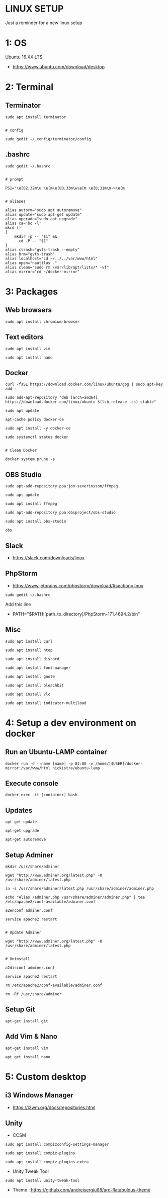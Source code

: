 # LINUX SETUP
Just a reminder for a new linux setup


# 1: OS
Ubuntu 16.XX LTS
 - https://www.ubuntu.com/download/desktop
 
 
# 2: Terminal

## Terminator
````
sudo apt install terminator


# config

sudo gedit ~/.config/terminator/config
````

## .bashrc
````
sudo gedit ~/.bashrc


# prompt

PS1='\e[02;32m\u \e[m\e[00;33m\w\e[m \e[0;31m\n->\e[m '


# aliases

alias autorm="sudo apt autoremove"
alias update="sudo apt-get update"
alias upgrade="sudo apt upgrade"
alias ca='bc -l'
mkcd ()
{
    mkdir -p -- "$1" &&
      cd -P -- "$1"
}
alias ctrash="gvfs-trash --empty"
alias hrm="gvfs-trash"
alias localhost="cd ~/../../var/www/html"
alias open="nautilus ."
alias clean="sudo rm /var/lib/apt/lists/* -vf"
alias mirror="cd ~/docker-mirror"
````


# 3: Packages

## Web browsers
````
sudo apt install chromium-browser
````

## Text editors
````
sudo apt install vim

sudo apt install nano
````

## Docker
````
curl -fsSL https://download.docker.com/linux/ubuntu/gpg | sudo apt-key add -

sudo add-apt-repository "deb [arch=amd64] https://download.docker.com/linux/ubuntu $(lsb_release -cs) stable"

sudo apt update

apt-cache policy docker-ce

sudo apt install -y docker-ce

sudo systemctl status docker


# Clean Docker

docker system prune -a
````

## OBS Studio
````
sudo apt-add-repository ppa:jon-severinsson/ffmpeg

sudo apt update

sudo apt install ffmpeg

sudo apt-add-repository ppa:obsproject/obs-studio

sudo apt install obs-studio

obs
````

## Slack
 - https://slack.com/downloads/linux

## PhpStorm
 - https://www.jetbrains.com/phpstorm/download/#section=linux

````
sudo gedit ~/.bashrc
````
Add this line
 - PATH="$PATH:[path_to_directory]/PhpStorm-171.4694.2/bin"

## Misc
````
sudo apt install curl

sudo apt install htop

sudo apt install discord

sudo apt install font-manager

sudo apt install gnote

sudo apt install bleachbit

sudo apt install vlc

sudo apt install indicator-multiload
````


# 4: Setup a dev environment on docker

## Run an Ubuntu-LAMP container
````
docker run -d --name [name] -p 81:80 -v /home/[$USER]/docker-mirror:/var/www/html nickistre/ubuntu-lamp
````

## Execute console
````
docker exec -it [container] bash
````

## Updates
````
apt-get update

apt-get upgrade

apt-get autoremove
````

## Setup Adminer
````
mkdir /usr/share/adminer

wget "http://www.adminer.org/latest.php" -O /usr/share/adminer/latest.php

ln -s /usr/share/adminer/latest.php /usr/share/adminer/adminer.php

echo "Alias /adminer.php /usr/share/adminer/adminer.php" | tee /etc/apache2/conf-available/adminer.conf

a2enconf adminer.conf

service apache2 restart


# Update Adminer

wget "http://www.adminer.org/latest.php" -O /usr/share/adminer/latest.php


# Uninstall

a2disconf adminer.conf

service apache2 restart

rm /etc/apache2/conf-available/adminer.conf

rm -Rf /usr/share/adminer
````

## Setup Git
````
apt-get install git
````

## Add Vim & Nano
````
apt-get install vim

apt get install nano
````


# 5: Custom desktop

## i3 Windows Manager
 - https://i3wm.org/docs/repositories.html
 
## Unity
 - CCSM
 ````
 sudo apt install compizconfig-settings-manager
 
 sudo apt install compiz-plugins
 
 sudo apt install compiz-plugins-extra
 ````
 
 - Unity Tweak Tool
 ````
 sudo apt install unity-tweak-tool
 ````
 
 - Theme : https://github.com/andreisergiu98/arc-flatabulous-theme
